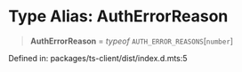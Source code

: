 # Type Alias: AuthErrorReason

> **AuthErrorReason** = *typeof* `AUTH_ERROR_REASONS`\[`number`\]

Defined in: packages/ts-client/dist/index.d.mts:5
